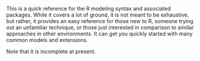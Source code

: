 This is a quick reference for the R modeling syntax and associated packages.  While it covers a lot of ground, it is not meant to be exhaustive, but rather, it provides an easy reference for those new to R, someone trying out an unfamiliar technique, or those just interested in comparison to similar approaches in other environments.  It can get you quickly started with many common models and extensions.


Note that it is incomplete at present.